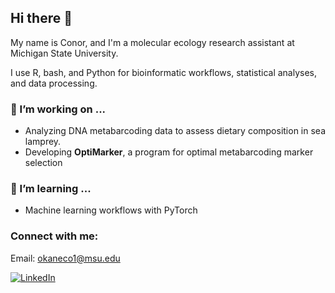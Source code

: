## Hi there 👋

My name is Conor, and I'm a molecular ecology research assistant at Michigan State University.

I use R, bash, and Python for bioinformatic workflows, statistical analyses, and data processing.

### 🔭 I’m working on ...
- Analyzing DNA metabarcoding data to assess dietary composition in sea lamprey.
- Developing **OptiMarker**, a program for optimal metabarcoding marker selection

### 🌱 I’m learning ...
- Machine learning workflows with PyTorch

### Connect with me:
Email: okaneco1@msu.edu
<div display="flex">
  <a href="https://www.linkedin.com/in/conor-o-kane-699660160/">
    <img src="https://img.shields.io/badge/linkedin-%230077B5.svg?style=for-the-badge&logo=linkedin&logoColor=white", alt="LinkedIn"/>
  
<!--
**okaneco1/okaneco1** is a ✨ _special_ ✨ repository because its `README.md` (this file) appears on your GitHub profile.

Here are some ideas to get you started:

- 🔭 I’m currently working on ...
- 🌱 I’m currently learning ...
- 👯 I’m looking to collaborate on ...
- 🤔 I’m looking for help with ...
- 💬 Ask me about ...
- 📫 How to reach me: ...
- 😄 Pronouns: ...
- ⚡ Fun fact: ...
-->
